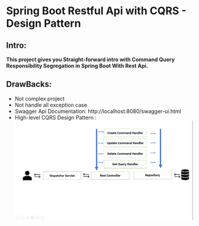 Spring Boot Restful Api with CQRS - Design Pattern
===
## Intro:
**This project gives you Straight-forward intro with 
Command Query Responsibility Segregation in Spring Boot With Rest Api.**

## DrawBacks:
* Not complex project
* Not handle all exception case
* Swagger Api Documentation: http://localhost:8080/swagger-ui.html
* High-level CQRS Design Pattern :![cqrs.PNG](cqrs.PNG)
